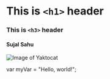 # This is `<h1>` header
### This is `<h3>` header
#### Sujal Sahu

![Image of Yaktocat](https://octodex.github.com/images/yaktocat.png)


var myVar = "Hello, world!";
